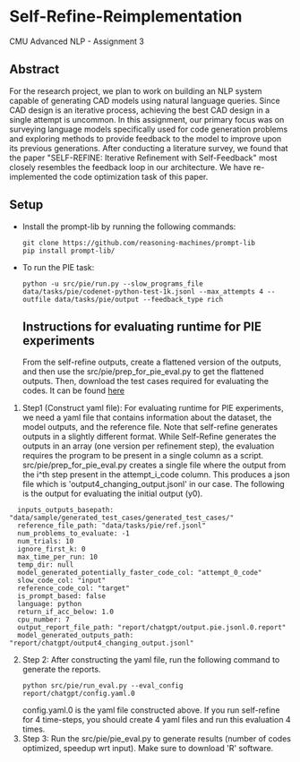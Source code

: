 # Self-Refine-Reimplementation
CMU Advanced NLP - Assignment 3

## Abstract
For the research project, we plan to work on building an NLP system capable of generating CAD models using natural language queries. Since CAD design is an iterative process, achieving the best CAD design in a single attempt is uncommon. In this assignment, our primary focus was on surveying language models specifically used for code generation problems and exploring methods to provide feedback to the model to improve upon its previous generations. After conducting a literature survey, we found that the paper "SELF-REFINE: Iterative Refinement with Self-Feedback" most closely resembles the feedback loop in our architecture. We have re-implemented the code optimization task of this paper.

## Setup
- Install the prompt-lib by running the following commands:
  ```
  git clone https://github.com/reasoning-machines/prompt-lib
  pip install prompt-lib/
   ```
- To run the PIE task:
  ```
  python -u src/pie/run.py --slow_programs_file data/tasks/pie/codenet-python-test-1k.jsonl --max_attempts 4 --outfile data/tasks/pie/output --feedback_type rich
  ```

  ## Instructions for evaluating runtime for PIE experiments
  From the self-refine outputs, create a flattened version of the outputs, and then use the src/pie/prep_for_pie_eval.py to get the flattened outputs.
  Then, download the test cases required for evaluating the codes. It can be found [here](https://drive.google.com/file/d/1migwX4wpED0gDDxn7gS6q55vWeXIDgId/view)

1. Step1 (Construct yaml file): For evaluating runtime for PIE experiments, we need a yaml file that contains information about the dataset, the model outputs, and the reference file. Note that self-refine generates outputs in a slightly different format. While Self-Refine generates the outputs in an array (one version per refinement step), the evaluation requires the program to be present in a single column as a script.  src/pie/prep_for_pie_eval.py creates a single file where the output from the i^th step present in the attempt_i_code column. This produces a json file which is 'output4_changing_output.jsonl' in our case. The following is the output for evaluating the initial output (y0).
```
  inputs_outputs_basepath: "data/sample/generated_test_cases/generated_test_cases/"
  reference_file_path: "data/tasks/pie/ref.jsonl"
  num_problems_to_evaluate: -1
  num_trials: 10
  ignore_first_k: 0
  max_time_per_run: 10
  temp_dir: null
  model_generated_potentially_faster_code_col: "attempt_0_code"
  slow_code_col: "input"
  reference_code_col: "target"
  is_prompt_based: false
  language: python
  return_if_acc_below: 1.0
  cpu_number: 7
  output_report_file_path: "report/chatgpt/output.pie.jsonl.0.report"
  model_generated_outputs_path: "report/chatgpt/output4_changing_output.jsonl"
```
2. Step 2: After constructing the yaml file, run the following command to generate the reports.
    ```
    python src/pie/run_eval.py --eval_config report/chatgpt/config.yaml.0
    ```
    config.yaml.0 is the yaml file constructed above. If you run self-refine for 4 time-steps, you should create 4 yaml files and run this evaluation 4 times.
3. Step 3: Run the src/pie/pie_eval.py to generate results (number of codes optimized, speedup wrt input). Make sure to download 'R' software.
